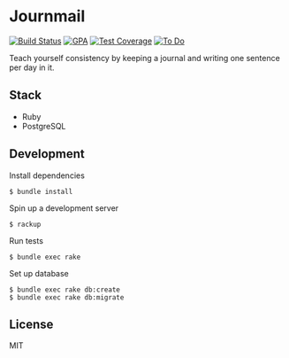 # Journmail

[![Build Status](https://travis-ci.org/shime/one-sentence-per-day.svg)](https://travis-ci.org/shime/one-sentence-per-day)
[![GPA](https://codeclimate.com/github/shime/one-sentence-per-day/badges/gpa.svg)](https://codeclimate.com/github/shime/one-sentence-per-day)
[![Test Coverage](https://api.codeclimate.com/v1/badges/e24ed87860920e5625da/test_coverage)](https://codeclimate.com/github/shime/one-sentence-per-day/test_coverage)
[![To Do](https://badge.waffle.io/shime/one-sentence-per-day.svg?columns=To%20Do)](https://waffle.io/shime/one-sentence-per-day)

Teach yourself consistency by keeping a journal and writing one sentence per day in it.

## Stack

* Ruby
* PostgreSQL

## Development

Install dependencies

```shell
$ bundle install
```

Spin up a development server

```shell
$ rackup
```

Run tests

```shell
$ bundle exec rake
```

Set up database

```shell
$ bundle exec rake db:create
$ bundle exec rake db:migrate
```

## License

MIT
